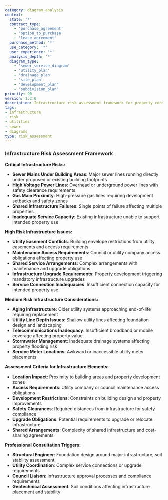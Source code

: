 ```yaml
---
category: diagram_analysis
context:
  state: '*'
  contract_type: 
    - 'purchase_agreement'
    - 'option_to_purchase'
    - 'lease_agreement'
  purchase_method: '*'
  use_category: '*'
  user_experience: '*'
  analysis_depth: '*'
  diagram_type: 
    - 'sewer_service_diagram'
    - 'utility_plan'
    - 'drainage_plan'
    - 'site_plan'
    - 'development_plan'
    - 'subdivision_plan'
priority: 90
version: 1.2.0
description: Infrastructure risk assessment framework for property contracts
tags:
- infrastructure
- risk
- utilities
- sewer
- diagrams
type: risk_assessment
---
```


### Infrastructure Risk Assessment Framework

**Critical Infrastructure Risks:**
- **Sewer Mains Under Building Areas**: Major sewer lines running directly under proposed or existing building footprints
- **High Voltage Power Lines**: Overhead or underground power lines with safety clearance requirements
- **Gas Main Proximity**: High-pressure gas lines requiring development setbacks and safety zones
- **Shared Infrastructure Failures**: Single points of failure affecting multiple properties
- **Inadequate Service Capacity**: Existing infrastructure unable to support intended property use

**High Risk Infrastructure Issues:**
- **Utility Easement Conflicts**: Building envelope restrictions from utility easements and access requirements
- **Maintenance Access Requirements**: Council or utility company access obligations affecting property use
- **Shared Service Arrangements**: Complex arrangements with maintenance and upgrade obligations
- **Infrastructure Upgrade Requirements**: Property development triggering mandatory infrastructure upgrades
- **Service Connection Inadequacies**: Insufficient connection capacity for intended property use

**Medium Risk Infrastructure Considerations:**
- **Aging Infrastructure**: Older utility systems approaching end-of-life requiring replacement
- **Utility Line Depth Issues**: Shallow utility lines affecting foundation design and landscaping
- **Telecommunications Inadequacy**: Insufficient broadband or mobile coverage affecting property value
- **Stormwater Management**: Inadequate drainage systems affecting property flooding risk
- **Service Meter Locations**: Awkward or inaccessible utility meter placements

**Assessment Criteria for Infrastructure Elements:**
- **Location Impact**: Proximity to building areas and property development zones
- **Access Requirements**: Utility company or council maintenance access obligations
- **Development Restrictions**: Constraints on building design and property improvements
- **Safety Clearances**: Required distances from infrastructure for safety compliance
- **Upgrade Obligations**: Potential requirements to upgrade or relocate infrastructure
- **Shared Arrangements**: Complexity of shared infrastructure and cost-sharing agreements

**Professional Consultation Triggers:**
- **Structural Engineer**: Foundation design around major infrastructure, soil stability assessment
- **Utility Coordination**: Complex service connections or upgrade requirements
- **Council Liaison**: Infrastructure approval processes and compliance requirements
- **Geotechnical Assessment**: Soil conditions affecting infrastructure placement and stability
